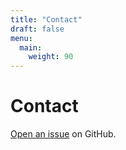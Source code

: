 ```yaml
---
title: "Contact"
draft: false
menu:
  main:
    weight: 90
---
```


# Contact

[Open an issue](https://github.com/arriellam/s24-team-15/issues/new) on GitHub.
